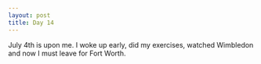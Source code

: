 ```yaml
---
layout: post
title: Day 14
---
```


July 4th is upon me. I woke up early, did my exercises, watched Wimbledon and now I must leave for Fort Worth. 

